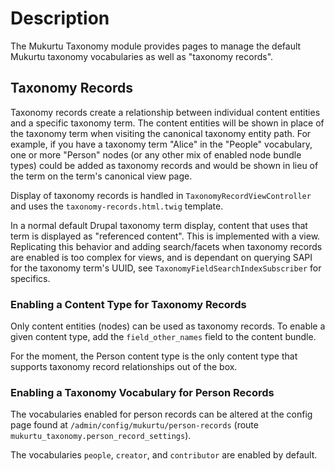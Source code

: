 # Description

The Mukurtu Taxonomy module provides pages to manage the default Mukurtu
taxonomy vocabularies as well as "taxonomy records".

## Taxonomy Records
Taxonomy records create a relationship between individual content entities and
a specific taxonomy term. The content entities will be shown in place of the taxonomy term
when visiting the canonical taxonomy entity path. For example, if you have a
taxonomy term "Alice" in the "People" vocabulary, one or more "Person" nodes
(or any other mix of enabled node bundle types) could be added as taxonomy
records and would be shown in lieu of the term on the term's canonical view page.

Display of taxonomy records is handled in `TaxonomyRecordViewController` and
uses the `taxonomy-records.html.twig` template.

In a normal default Drupal taxonomy term display, content that uses that term is displayed as "referenced content". This is implemented with a view. Replicating this behavior and adding search/facets when taxonomy records are enabled is too complex for views, and is dependant on querying SAPI for the taxonomy term's UUID, see `TaxonomyFieldSearchIndexSubscriber` for specifics.

### Enabling a Content Type for Taxonomy Records
Only content entities (nodes) can be used as taxonomy records. To enable a given
content type, add the `field_other_names` field to the content bundle.

For the moment, the Person content type is the only content type that supports
taxonomy record relationships out of the box.

### Enabling a Taxonomy Vocabulary for Person Records
The vocabularies enabled for person records can be altered at the config page
found at `/admin/config/mukurtu/person-records` (route `mukurtu_taxonomy.person_record_settings`).

The vocabularies `people`, `creator`, and `contributor` are enabled by default.
